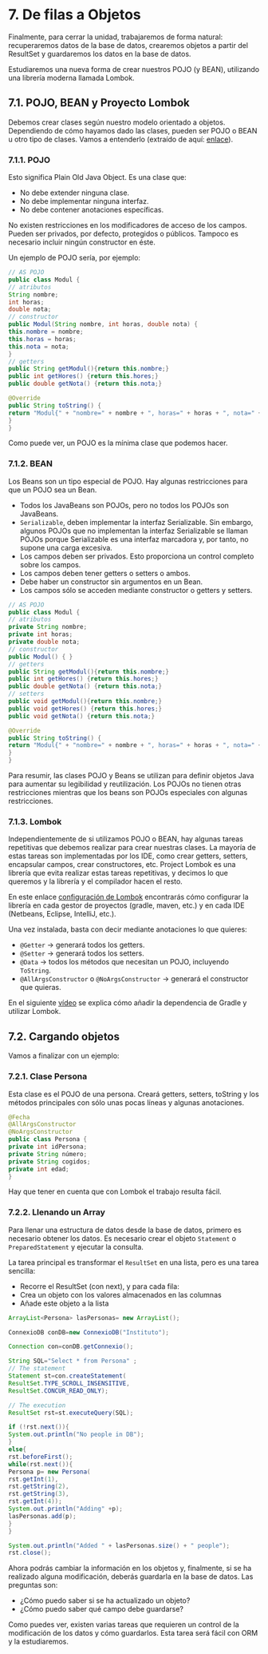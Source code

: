 # 7. De filas a Objetos

Finalmente, para cerrar la unidad, trabajaremos de forma natural: recuperaremos datos de la base de datos, crearemos objetos a partir del ResultSet y guardaremos los datos en la base de datos.

Estudiaremos una nueva forma de crear nuestros POJO (y BEAN), utilizando una librería moderna llamada Lombok.

## 7.1. POJO, BEAN y Proyecto Lombok

Debemos crear clases según nuestro modelo orientado a objetos. Dependiendo de cómo hayamos dado las clases, pueden ser POJO o BEAN u otro tipo de clases. Vamos a entenderlo (extraído de aquí: [enlace](https://www.geeksforgeeks.org/pojo-vs-java-beans/)).

### 7.1.1. POJO

Esto significa Plain Old Java Object. Es una clase que:

- No debe extender ninguna clase.
- No debe implementar ninguna interfaz.
- No debe contener anotaciones específicas.

No existen restricciones en los modificadores de acceso de los campos. Pueden ser privados, por defecto, protegidos o públicos. Tampoco es necesario incluir ningún constructor en éste.

Un ejemplo de POJO sería, por ejemplo:

```java
// AS POJO
public class Modul { 
// atributos 
String nombre; 
int horas; 
double nota; 
// constructor 
public Modul(String nombre, int horas, double nota) { 
this.nombre = nombre; 
this.horas = horas; 
this.nota = nota; 
} 
// getters 
public String getModul(){return this.nombre;} 
public int getHores() {return this.hores;} 
public double getNota() {return this.nota;} 

@Override 
public String toString() { 
return "Modul{" + "nombre=" + nombre + ", horas=" + horas + ", nota=" + nota + '}'; 
}
}
```

Como puede ver, un POJO es la mínima clase que podemos hacer.


### 7.1.2. BEAN

Los Beans son un tipo especial de POJO. Hay algunas restricciones para que un POJO sea un Bean.

- Todos los JavaBeans son POJOs, pero no todos los POJOs son JavaBeans.
- `Serializable`, deben implementar la interfaz Serializable. Sin embargo, algunos POJOs que no implementan la interfaz Serializable se llaman POJOs porque Serializable es una interfaz marcadora y, por tanto, no supone una carga excesiva.
- Los campos deben ser privados. Esto proporciona un control completo sobre los campos.
- Los campos deben tener getters o setters o ambos.
- Debe haber un constructor sin argumentos en un Bean.
- Los campos sólo se acceden mediante constructor o getters y setters.

```java
// AS POJO
public class Modul { 
// atributos 
private String nombre; 
private int horas; 
private double nota; 
// constructor 
public Modul() { } 
// getters 
public String getModul(){return this.nombre;} 
public int getHores() {return this.hores;} 
public double getNota() {return this.nota;}
// setters 
public void getModul(){return this.nombre;} 
public void getHores() {return this.hores;} 
public void getNota() {return this.nota;} 

@Override 
public String toString() { 
return "Modul{" + "nombre=" + nombre + ", horas=" + horas + ", nota=" + nota + '}'; 
}
}
```

Para resumir, las clases POJO y Beans se utilizan para definir objetos Java para aumentar su legibilidad y reutilización. Los POJOs no tienen otras restricciones mientras que los beans son POJOs especiales con algunas restricciones.

### 7.1.3. Lombok

Independientemente de si utilizamos POJO o BEAN, hay algunas tareas repetitivas que debemos realizar para crear nuestras clases. La mayoría de estas tareas son implementadas por los IDE, como crear getters, setters, encapsular campos, crear constructores, etc. Project Lombok es una librería que evita realizar estas tareas repetitivas, y decimos lo que queremos y la librería y el compilador hacen el resto.

En este enlace [configuración de Lombok](https://projectlombok.org/setup/) encontrarás cómo configurar la librería en cada gestor de proyectos (gradle, maven, etc.) y en cada IDE (Netbeans, Eclipse, IntelliJ, etc.).

Una vez instalada, basta con decir mediante anotaciones lo que quieres:

- `@Getter` → generará todos los getters.
- `@Setter` → generará todos los setters.
- `@Data` → todos los métodos que necesitan un POJO, incluyendo `ToString`.
- `@AllArgsConstructor` o `@NoArgsConstructor` → generará el constructor que quieras.

En el siguiente [vídeo](https://youtu.be/Ot_4SbEpZMA) se explica cómo añadir la dependencia de Gradle y utilizar Lombok.

## 7.2. Cargando objetos

Vamos a finalizar con un ejemplo:

### 7.2.1. Clase Persona

Esta clase es el POJO de una persona. Creará getters, setters, toString y los métodos principales con sólo unas pocas líneas y algunas anotaciones.


```java
@Fecha
@AllArgsConstructor
@NoArgsConstructor
public class Persona { 
private int idPersona; 
private String número; 
private String cogidos; 
private int edad;
}
```

Hay que tener en cuenta que con Lombok el trabajo resulta fácil.

### 7.2.2. Llenando un Array

Para llenar una estructura de datos desde la base de datos, primero es necesario obtener los datos. Es necesario crear el objeto `Statement` o `PreparedStatement` y ejecutar la consulta.

La tarea principal es transformar el `ResultSet` en una lista, pero es una tarea sencilla:

- Recorre el ResultSet (con next), y para cada fila: 
- Crea un objeto con los valores almacenados en las columnas 
- Añade este objeto a la lista

```java
ArrayList<Persona> lasPersonas= new ArrayList();

ConnexioDB conDB=new ConnexioDB("Instituto");

Connection con=conDB.getConnexio();

String SQL="Select * from Persona" ;
// The statement
Statement st=con.createStatement( 
ResultSet.TYPE_SCROLL_INSENSITIVE, 
ResultSet.CONCUR_READ_ONLY);

// The execution
ResultSet rst=st.executeQuery(SQL);

if (!rst.next()){ 
System.out.println("No people in DB");
}
else{ 
rst.beforeFirst(); 
while(rst.next()){ 
Persona p= new Persona( 
rst.getInt(1), 
rst.getString(2), 
rst.getString(3), 
rst.getInt(4)); 
System.out.println("Adding" +p); 
lasPersonas.add(p); 
}
}

System.out.println("Added " + lasPersonas.size() + " people");
rst.close();
```

Ahora podrás cambiar la información en los objetos y, finalmente, si se ha realizado alguna modificación, deberás guardarla en la base de datos. Las preguntas son:

- ¿Cómo puedo saber si se ha actualizado un objeto?
- ¿Cómo puedo saber qué campo debe guardarse?

Como puedes ver, existen varias tareas que requieren un control de la modificación de los datos y cómo guardarlos. Esta tarea será fácil con ORM y la estudiaremos.